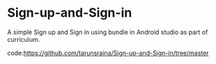 # Sign-up-and-Sign-in
A simple Sign up and Sign in using bundle in Android studio as part of curriculum.

code:https://github.com/tarunsraina/Sign-up-and-Sign-in/tree/master
